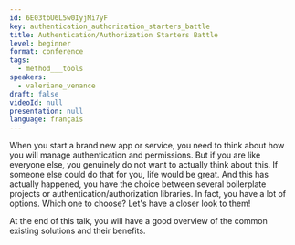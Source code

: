 ```yaml
---
id: 6E03tbU6L5w0IyjMi7yF
key: authentication_authorization_starters_battle
title: Authentication/Authorization Starters Battle
level: beginner
format: conference
tags:
  - method___tools
speakers:
  - valeriane_venance
draft: false
videoId: null
presentation: null
language: français
---
```

When you start a brand new app or service, you need to think about how you will manage authentication and permissions. But if you are like everyone else, you genuinely do not want to actually think about this. If someone else could do that for you, life would be great. And this has actually happened, you have the choice between several boilerplate projects or authentication/authorization libraries. In fact, you have a lot of options. Which one to choose? Let's have a closer look to them!

At the end of this talk, you will have a good overview of the common existing solutions and their benefits.